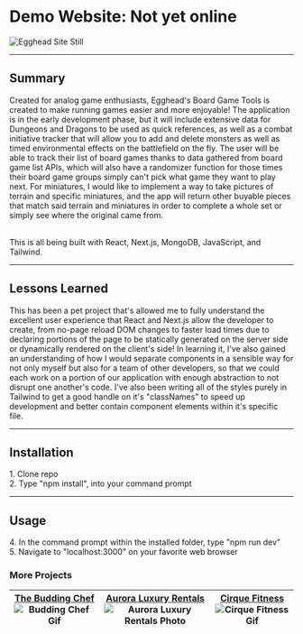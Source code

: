 

# Demo Website: Not yet online

![Egghead Site Still](https://res.cloudinary.com/dniwvymzt/image/upload/v1698929614/Portfolio/EggheadStill_emznlg.png)

---
<h2>Summary</h2>
Created for analog game enthusiasts, Egghead's Board Game Tools is created to make running games easier and more enjoyable! The application is in the early development phase, but it will include extensive data for Dungeons and Dragons to be used as quick references, as well as a combat initiative tracker that will allow you to add and delete monsters as well as timed environmental effects on the battlefield on the fly. The user will be able to track their list of board games thanks to data gathered from board game list APIs, which will also have a randomizer function for those times their board game groups simply can't pick what game they want to play next. For miniatures, I would like to implement a way to take pictures of terrain and specific miniatures, and the app will return other buyable pieces that match said terrain and miniatures in order to complete a whole set or simply see where the original came from. <br/><br/>

This is all being built with React, Next.js, MongoDB, JavaScript, and Tailwind.

---
<h2>Lessons Learned</h2>
This has been a pet project that's allowed me to fully understand the excellent user experience that React and Next.js allow the developer to create, from no-page reload DOM changes to faster load times due to declaring portions of the page to be statically generated on the server side or dynamically rendered on the client's side! In learning it, I've also gained an understanding of how I would separate components in a sensible way for not only myself but also for a team of other developers, so that we could each work on a portion of our application with enough abstraction to not disrupt one another's code. I've also been writing all of the styles purely in Tailwind to get a good handle on it's "classNames" to speed up development and better contain component elements within it's specific file.

---
<h2>Installation</h2>
1.  Clone repo <br>
2.  Type "npm install", into your command prompt <br>

---
<h2>Usage</h2>
4.  In the command prompt within the installed folder, type "npm run dev" <br>
5.  Navigate to  "localhost:3000" on your favorite web browser

<h3>More Projects</h3>

| [The Budding Chef](https://github.com/flbarfield/theBuddingChef) ![Budding Chef Gif](https://res.cloudinary.com/dniwvymzt/image/upload/v1697132736/Portfolio/TheBuddingChef_kxhedk.gif)| [Aurora Luxury Rentals](https://github.com/flbarfield/auroraLuxuryRentals) ![Aurora Luxury Rentals Photo](https://res.cloudinary.com/dniwvymzt/image/upload/v1697132842/Portfolio/auroraStill_banubq.png)| [Cirque Fitness](https://github.com/flbarfield/cirqueFitness) ![Cirque Fitness Gif](https://res.cloudinary.com/dniwvymzt/image/upload/v1697132736/Portfolio/CirqueFitness_wckdlp.gif)|
|---|---|---|

